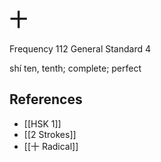 # 十
Frequency 112
General Standard 4

shí
ten, tenth; complete; perfect

## References
- [[HSK 1]]
- [[2 Strokes]]
- [[十 Radical]]
